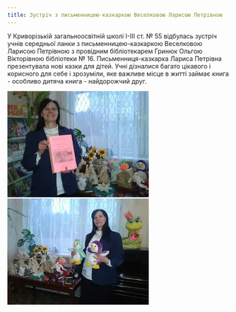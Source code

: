 ```yaml
---
title: Зустріч з письменницею-казкаркою Веселковою Ларисою Петрівною
---
```


У Криворізькій загальноосвітній школі I-III ст. № 55 відбулась зустріч учнів середньої ланки з письменницею-казкаркою Веселковою Ларисою Петрівною з провідним бібліотекарем Гринюк Ольгою Вікторівною бібліотеки № 16. Письменниця-казкарка Лариса Петрівна презентувала нові казки для дітей. Учні дізналися багато цікавого і корисного для себе і зрозуміли, яке важливе місце в житті займає книга - особливо дитяча книга - найдорожчий друг.

![](1.webp)
![](2.webp)
